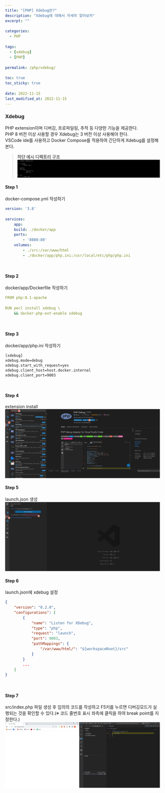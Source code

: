 ```yaml
---
title: "[PHP] Xdebug란?"
description: "Xdebug에 대해서 자세히 알아보자"
excerpt: ""

categories:
  - PHP

tags:
  - [xdebug]
  - [PHP]

permalink: /php/xdebug/

toc: true
toc_sticky: true

date: 2022-11-15
last_modified_at: 2022-11-15
---
```


### Xdebug
PHP extension이며 디버깅, 프로파일링, 추적 등 다양한 기능을 제공한다.<br>
PHP 8 버전 이상 사용할 경우 Xdebug는 3 버전 이상 사용해야 한다.<br>
VSCode ide를 사용하고 Docker Compose를 적용하여 간단하게 Xdebug를 설정해본다.

> **하단 예시 디렉토리 구조**
> ![directory 구조](/assets/images/posts/xdebug/directory.png "directory 구조")

#### Step 1
docker-compose.yml 작성하기
```yaml
version: '3.8'

services:
    app:
    build: ./docker/app
    ports:
        - '8080:80'
    volumes:
        - ./src:/var/www/html
        - ./docker/app/php.ini:/usr/local/etc/php/php.ini
```
<br>

#### Step 2
docker/app/Dockerfile 작성하기
```yaml
FROM php:8.1-apache

RUN pecl install xdebug \
    && docker-php-ext-enable xdebug
```
<br>

#### Step 3
docker/app/php.ini 작성하기
```
[xdebug]
xdebug.mode=debug
xdebug.start_with_request=yes
xdebug.client_host=host.docker.internal
xdebug.client_port=9003
```
<br>

#### Step 4
extension install
![extension](/assets/images/posts/xdebug/extension.png "extension")

#### Step 5
launch.json 생성
![launch.json](/assets/images/posts/xdebug/launch.png "launch")

#### Step 6
launch.json에 xdebug 설정
```json
{
    "version": "0.2.0",
    "configurations": [
        {
            "name": "Listen for XDebug",
            "type": "php",
            "request": "launch",
            "port": 9003,
            "pathMappings": {
                "/var/www/html/": "${workspaceRoot}/src"
            }
        }
        ...
    ]
}
```
<br>

#### Step 7
src/index.php 파일 생성 후 임의의 코드를 작성하고 F5키를 누르면 디버깅모드가 실행되는 것을 확인할 수 있다.(※ 코드 줄번호 표시 좌측에 클릭을 하여 break point를 지정한다.)
![디버그 실행](/assets/images/posts/xdebug/debug.png "debug")